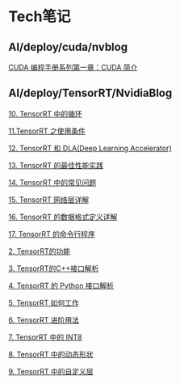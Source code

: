 ﻿# Tech笔记
## AI/deploy/cuda/nvblog
<a href="AI/deploy/cuda/nvblog/CUDA 编程手册系列第一章：CUDA 简介.md">CUDA 编程手册系列第一章：CUDA 简介</a>

## AI/deploy/TensorRT/NvidiaBlog
<a href="AI/deploy/TensorRT/NvidiaBlog/10. TensorRT 中的循环.md">10. TensorRT 中的循环</a>

<a href="AI/deploy/TensorRT/NvidiaBlog/11.TensorRT 之使用条件.md">11.TensorRT 之使用条件</a>

<a href="AI/deploy/TensorRT/NvidiaBlog/12. TensorRT 和 DLA(Deep Learning Accelerator).md">12. TensorRT 和 DLA(Deep Learning Accelerator)</a>

<a href="AI/deploy/TensorRT/NvidiaBlog/13. TensorRT 的最佳性能实践.md">13. TensorRT 的最佳性能实践</a>

<a href="AI/deploy/TensorRT/NvidiaBlog/14. TensorRT 中的常见问题.md">14. TensorRT 中的常见问题</a>

<a href="AI/deploy/TensorRT/NvidiaBlog/15. TensorRT 网络层详解.md">15. TensorRT 网络层详解</a>

<a href="AI/deploy/TensorRT/NvidiaBlog/16. TensorRT 的数据格式定义详解.md">16. TensorRT 的数据格式定义详解</a>

<a href="AI/deploy/TensorRT/NvidiaBlog/17. TensorRT 的命令行程序.md">17. TensorRT 的命令行程序</a>

<a href="AI/deploy/TensorRT/NvidiaBlog/2. TensorRT的功能.md">2. TensorRT的功能</a>

<a href="AI/deploy/TensorRT/NvidiaBlog/3. TensorRT的C++接口解析.md">3. TensorRT的C++接口解析</a>

<a href="AI/deploy/TensorRT/NvidiaBlog/4. TensorRT 的 Python 接口解析.md">4. TensorRT 的 Python 接口解析</a>

<a href="AI/deploy/TensorRT/NvidiaBlog/5. TensorRT 如何工作.md">5. TensorRT 如何工作</a>

<a href="AI/deploy/TensorRT/NvidiaBlog/6. TensorRT 进阶用法.md">6. TensorRT 进阶用法</a>

<a href="AI/deploy/TensorRT/NvidiaBlog/7. TensorRT 中的 INT8.md">7. TensorRT 中的 INT8</a>

<a href="AI/deploy/TensorRT/NvidiaBlog/8. TensorRT 中的动态形状.md">8. TensorRT 中的动态形状</a>

<a href="AI/deploy/TensorRT/NvidiaBlog/9. TensorRT 中的自定义层.md">9. TensorRT 中的自定义层</a>

